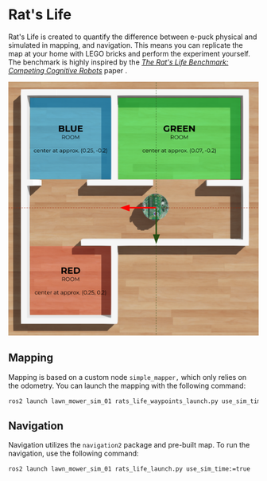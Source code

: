 # Rat's Life

Rat's Life is created to quantify the difference between e-puck physical and simulated in mapping, and navigation.
This means you can replicate the map at your home with LEGO bricks and perform the experiment yourself.
The benchmark is highly inspired by the [_The Rat's Life Benchmark: Competing Cognitive Robots_](http://www.vernon.eu/euCognition/NA045-3/PerMIS08_SS1-OMichel.pdf) paper .

![Webots Map](./assets/map_webots.png)


## Mapping
Mapping is based on a custom node `simple_mapper,` which only relies on the odometry.
You can launch the mapping with the following command:
```bash
ros2 launch lawn_mower_sim_01 rats_life_waypoints_launch.py use_sim_time:=true
```

## Navigation
Navigation utilizes the `navigation2` package and pre-built map.
To run the navigation, use the following command:
```bash
ros2 launch lawn_mower_sim_01 rats_life_launch.py use_sim_time:=true
```
